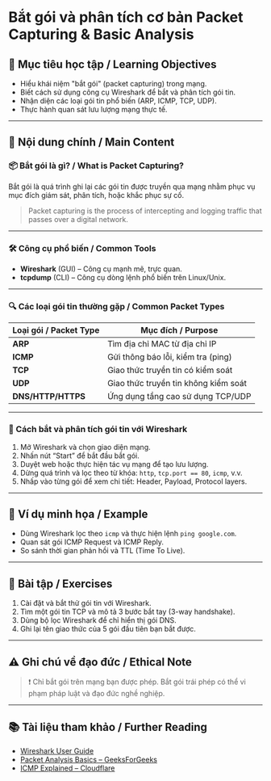 # Bắt gói và phân tích cơ bản   Packet Capturing & Basic Analysis

## 🎯 Mục tiêu học tập / Learning Objectives

- Hiểu khái niệm "bắt gói" (packet capturing) trong mạng.
- Biết cách sử dụng công cụ Wireshark để bắt và phân tích gói tin.
- Nhận diện các loại gói tin phổ biến (ARP, ICMP, TCP, UDP).
- Thực hành quan sát lưu lượng mạng thực tế.

---

## 📘 Nội dung chính / Main Content

### 📦 Bắt gói là gì? / What is Packet Capturing?

Bắt gói là quá trình ghi lại các gói tin được truyền qua mạng nhằm phục vụ mục đích giám sát, phân tích, hoặc khắc phục sự cố.

> Packet capturing is the process of intercepting and logging traffic that passes over a digital network.

---

### 🛠 Công cụ phổ biến / Common Tools

- **Wireshark** (GUI) – Công cụ mạnh mẽ, trực quan.
- **tcpdump** (CLI) – Công cụ dòng lệnh phổ biến trên Linux/Unix.

---

### 🔍 Các loại gói tin thường gặp / Common Packet Types

| Loại gói / Packet Type | Mục đích / Purpose                    |
|------------------------|----------------------------------------|
| **ARP**                | Tìm địa chỉ MAC từ địa chỉ IP          |
| **ICMP**               | Gửi thông báo lỗi, kiểm tra (ping)     |
| **TCP**                | Giao thức truyền tin có kiểm soát      |
| **UDP**                | Giao thức truyền tin không kiểm soát   |
| **DNS/HTTP/HTTPS**     | Ứng dụng tầng cao sử dụng TCP/UDP      |

---

### 🔄 Cách bắt và phân tích gói tin với Wireshark

1. Mở Wireshark và chọn giao diện mạng.
2. Nhấn nút “Start” để bắt đầu bắt gói.
3. Duyệt web hoặc thực hiện tác vụ mạng để tạo lưu lượng.
4. Dừng quá trình và lọc theo từ khóa: `http`, `tcp.port == 80`, `icmp`, v.v.
5. Nhấp vào từng gói để xem chi tiết: Header, Payload, Protocol layers.

---

## 🧠 Ví dụ minh họa / Example

- Dùng Wireshark lọc theo `icmp` và thực hiện lệnh `ping google.com`.
- Quan sát gói ICMP Request và ICMP Reply.
- So sánh thời gian phản hồi và TTL (Time To Live).

---

## 📝 Bài tập / Exercises

1. Cài đặt và bắt thử gói tin với Wireshark.
2. Tìm một gói tin TCP và mô tả 3 bước bắt tay (3-way handshake).
3. Dùng bộ lọc Wireshark để chỉ hiển thị gói DNS.
4. Ghi lại tên giao thức của 5 gói đầu tiên bạn bắt được.

---

## ⚠️ Ghi chú về đạo đức / Ethical Note

> ❗ Chỉ bắt gói trên mạng bạn được phép. Bắt gói trái phép có thể vi phạm pháp luật và đạo đức nghề nghiệp.

---

## 📚 Tài liệu tham khảo / Further Reading

- [Wireshark User Guide](https://www.wireshark.org/docs/wsug_html_chunked/)
- [Packet Analysis Basics – GeeksForGeeks](https://www.geeksforgeeks.org/introduction-to-packet-sniffing/)
- [ICMP Explained – Cloudflare](https://www.cloudflare.com/learning/ddos/glossary/internet-control-message-protocol-icmp/)
